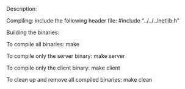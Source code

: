 Description:

Compiling:
include the following header file:
#include "../../../netlib.h"



Building the binaries:

To compile all binaries:
    make

To compile only the server binary:
    make server

To compile only the client binary:
    make client

To clean up and remove all compiled binaries:
    make clean




